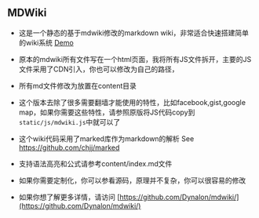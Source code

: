 ## MDWiki
* 这是一个静态的基于mdwiki修改的markdown wiki，非常适合快速搭建简单的wiki系统 [Demo](https://mdwiki.fifsky.com/)

* 原本的mdwiki所有文件写在一个html页面，我将所有JS文件拆开，主要的JS文件采用了CDN引入，你也可以修改为自己的路径，

* 所有md文件修改为放置在content目录

* 这个版本去除了很多需要翻墙才能使用的特性，比如facebook,gist,google map，如果你需要这些特性，请参照原版将JS代码copy到`static/js/mdwiki.js`中就可以了

* 这个wiki代码采用了marked库作为markdown的解析 See https://github.com/chjj/marked

* 支持语法高亮和公式请参考content/index.md文件

* 如果你需要定制化，你可以参看源码，原理并不复杂，你可以很容易的修改

* 如果你想了解更多详情，请访问 [https://github.com/Dynalon/mdwiki/](https://github.com/Dynalon/mdwiki/)

